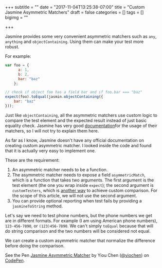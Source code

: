 +++
subtitle = ""
date = "2017-11-04T13:25:38-07:00"
title = "Custom Jasmine Asymmetric Matchers"
draft = false
categories = []
tags = []
bigimg = ""

+++

Jasmine provides some very convenient asymmetric matchers such as `any`, `anything` and `objectContaining`. Using them can make your test more robust.

For example:

```JavaScript
var foo = {
      a: 1,
      b: 2,
      bar: "baz"
    };

// check if object foo has a field bar and if foo.bar === "baz"
expect(foo).toEqual(jasmin.objectContaining({
    bar: "baz"
}));
```

Just like `objectContaining`, all the asymmetric matchers use custom logic to compare the test element and the expected result instead of just basic equality check. Jasmine has very good [documentation](https://jasmine.github.io/2.2/introduction?spec=jasmine.any#section-Matching_Anything_with_<code>jasmine.any</code>)for the usage of their matchers, so I will not try to explain them here.

As far as I know, Jasmine doesn't have any official documentation on creating custom asymmetric matcher. I looked inside the code and found that it is actually very easy to implement one.

These are the requirement: 

1.  An asymmetric matcher needs to be a function.
2.  The asymmetric matcher needs to expose a field `asymmetricMatch`, which is a function that takes two arguments. The first argument is the test element (the one you wrap inside `expect`); the second argument is `customTesters`, which is [another way](https://jasmine.github.io/2.2/custom_equality.html) to achieve custom comparison. For the scope of this article, we will not use the second argument.
3.  You can provide optional reporting when test fails by providing a `jasmineToString` method.

Let's say we need to test phone numbers, but the phone numbers we get are in different formats. For example (I am using American phone numbers), `123-456-7890`, or `(123)456-7890`. We can't simply `toEqual` because that will do string comparison and the two numbers will be considered not equal. 

We can create a custom asymmetric matcher that normalize the difference before doing the comparison. 

<p data-height="425" data-theme-id="dark" data-slug-hash="wPGxZp" data-default-tab="js,result" data-user="yiochen" data-embed-version="2" data-pen-title="Jasmine Asymmetric Matcher" class="codepen">See the Pen <a href="https://codepen.io/yiochen/pen/wPGxZp/">Jasmine Asymmetric Matcher</a> by Yiou Chen (<a href="https://codepen.io/yiochen">@yiochen</a>) on <a href="https://codepen.io">CodePen</a>.</p>
<script async src="https://production-assets.codepen.io/assets/embed/ei.js"></script>